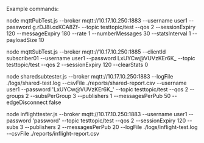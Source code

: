 Example commands:

node mqttPubTest.js --broker mqtt://10.17.10.250:1883 --username user1 --password g.rDJ8i.oxKCA8Zf- --topic testtopic/test --qos 2 --sessionExpiry 120 --messageExpiry 180 --rate 1 --numberMessages 30 --statsInterval 1 --payloadSize 10

node mqttSubTest.js   --broker mqtt://10.17.10.250:1885   --clientId subscriber01   --username user1   --password LxUYCw@VUVzKEr6K_   --topic testtopic/test   --qos 2   --sessionExpiry 120   --clearStats 0

node sharedsubtester.js --broker mqtt://10.17.10.250:1883 --logFile ./logs/shared-test.log --csvFile ./reports/shared-report.csv --username user1 --password 'LxUYCw@VUVzKEr6K_' --topic testtopic/test --qos 2 --groups 2 --subsPerGroup 3  --publishers 1  --messagesPerPub 50  --edgeDisconnect false

node inflighttester.js --broker mqtt://10.17.10.250:1883 --username user1 --password 'password' --topic testtopic/test --qos 2 --sessionExpiry 120 --subs 3 --publishers 2 --messagesPerPub 20 --logFile ./logs/inflight-test.log --csvFile ./reports/inflight-report.csv
